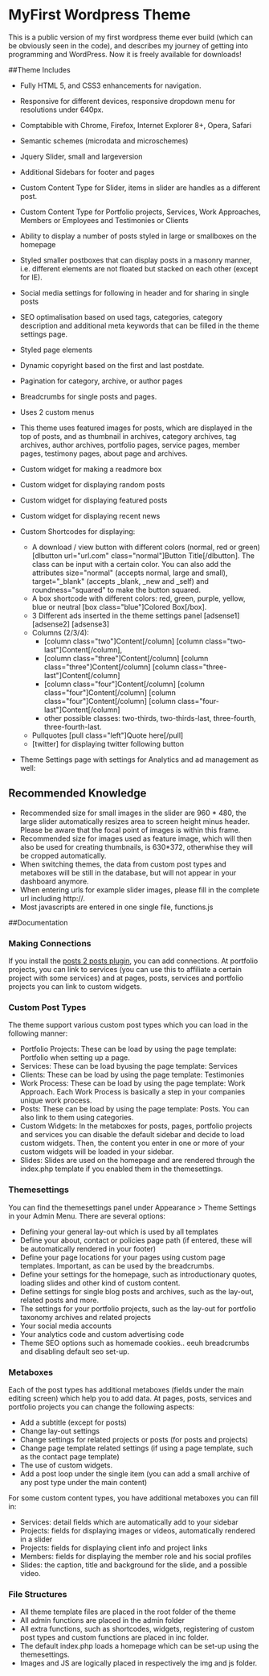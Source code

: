 # MyFirst Wordpress Theme
This is a public version of my first wordpress theme ever build (which can be obviously seen in the code), and describes my journey of getting into programming and WordPress. Now it is freely available for downloads!

##Theme Includes
* Fully HTML 5, and CSS3 enhancements for navigation.
* Responsive for different devices, responsive dropdown menu for resolutions under 640px.
* Comptabible with Chrome, Firefox, Internet Explorer 8+, Opera, Safari
* Semantic schemes (microdata and microschemes)
* Jquery Slider, small and largeversion
* Additional Sidebars for footer and pages
* Custom Content Type for Slider, items in slider are handles as a different post.
* Custom Content Type for Portfolio projects, Services, Work Approaches, Members or Employees and Testimonies or Clients
* Ability to display a number of posts styled in large or smallboxes on the homepage
* Styled smaller postboxes that can display posts in a masonry manner, i.e. different elements are not floated but stacked on each other (except for IE).
* Social media settings for following in header and for sharing in single posts
* SEO optimalisation based on used tags, categories, category description and additional meta keywords that can be filled in the theme settings page.
* Styled page elements
* Dynamic copyright based on the first and last postdate.
* Pagination for category, archive, or author pages
* Breadcrumbs for single posts and pages.
* Uses 2 custom menus
* This theme uses featured images for posts, which are displayed in the top of posts, 
and as thumbnail in archives, category archives, tag archives, author archives, portfolio pages, service pages, member pages, testimony pages, about page and archives. 

* Custom widget for making a readmore box
* Custom widget for displaying random posts
* Custom widget for displaying featured posts
* Custom widget for displaying recent news

* Custom Shortcodes for displaying: 
	* A download / view button with different colors (normal, red or green) [dlbutton url="url.com" class="normal"]Button Title[/dlbutton]. The class can be input with a certain color. You can also add the attributes size="normal" (accepts normal, large and small), target="_blank" (accepts _blank, _new and _self) and roundness="squared" to make the button squared.
	* A box shortcode with different colors: red, green, purple, yellow, blue or neutral [box  class="blue"]Colored Box[/box].
	* 3 Different ads inserted in the theme settings panel [adsense1] [adsense2] [adsense3]
	* Columns (2/3/4): 
		- [column class="two"]Content[/column] [column class="two-last"]Content[/column],
		- [column class="three"]Content[/column] [column class="three"]Content[/column] [column class="three-last"]Content[/column]
		- [column class="four"]Content[/column] [column class="four"]Content[/column] [column class="four"]Content[/column] [column class="four-last"]Content[/column]
		- other possible classes: two-thirds, two-thirds-last, three-fourth, three-fourth-last. 
	* Pullquotes [pull class="left"]Quote here[/pull]
	* [twitter] for displaying twitter following button
	
* Theme Settings page with settings for Analytics and ad management as well: 

## Recommended Knowledge
* Recommended size for small images in the slider are 960 * 480, the large slider automatically resizes area to screen height minus header. Please be aware that the focal point of images is within this frame.
* Recommended size for images used as feature image, which will then also be used for creating thumbnails, is 630*372, 
otherwhise they will be cropped automatically.
* When switching themes, the data from custom post types and metaboxes will be still in the database, but will not appear in your dashboard anymore.
* When entering urls for example slider images, please fill in the complete url including http://.
* Most javascripts are entered in one single file, functions.js

##Documentation

### Making Connections
If you install the [posts 2 posts plugin](https://wordpress.org/plugins/posts-to-posts/ "Post 2 Posts"), you can add connections. At portfolio projects, you can link to services (you can use this to affiliate a certain project with some services) and at pages, posts, services and portfolio projects you can link to custom widgets. 

### Custom Post Types
The theme support various custom post types which you can load in the following manner:
* Portfolio Projects: These can be load by using the page template: Portfolio when setting up a page.
* Services: These can be load byusing the page template: Services
* Clients: These can be load by using the page template: Testimonies
* Work Process: These can be load by using the page template: Work Approach. Each Work Process is basically a step in your companies unique work process. 
* Posts: These can be load by using the page template: Posts. You can also link to them using categories.
* Custom Widgets: In the metaboxes for posts, pages, portfolio projects and services you can disable the default sidebar and decide to load custom widgets. Then, the content you enter in one or more of your custom widgets will be loaded in your sidebar.
* Slides: Slides are used on the homepage and are rendered through the index.php template if you enabled them in the themesettings. 

### Themesettings
You can find the themesettings panel under Appearance > Theme Settings in your Admin Menu. There are several options:
* Defining your general lay-out which is used by all templates
* Define your about, contact or policies page path (if entered, these will be automatically rendered in your footer)
* Define your page locations for your pages using custom page templates. Important, as can be used by the breadcrumbs.
* Define your settings for the homepage, such as introductionary quotes, loading slides and other kind of custom content.
* Define settings for single blog posts and archives, such as the lay-out, related posts and more.
* The settings for your portfolio projects, such as the lay-out for portfolio taxonomy archives and related projects
* Your social media accounts
* Your analytics code and custom advertising code
* Theme SEO options such as homemade cookies.. eeuh breadcrumbs and disabling default seo set-up.


### Metaboxes
Each of the post types has additional metaboxes (fields under the main editing screen) which help you to add data.
At pages, posts, services and portfolio projects you can change the following aspects:
* Add a subtitle (except for posts)
* Change lay-out settings
* Change settings for related projects or posts (for posts and projects)
* Change page template related settings (if using a page template, such as the contact page template)
* The use of custom widgets.
* Add a post loop under the single item (you can add a small archive of any post type under the main content)

For some custom content types, you have additional metaboxes you can fill in:
* Services: detail fields which are automatically add to your sidebar
* Projects: fields for displaying images or videos, automatically rendered in a slider
* Projects: fields for displaying client info and project links
* Members: fields for displaying the member role and his social profiles
* Slides: the caption, title and background for the slide, and a possible video. 

### File Structures
* All theme template files are placed in the root folder of the theme
* All admin functions are placed in the admin folder
* All extra functions, such as shortcodes, widgets, registering of custom post types and custom functions are placed in inc folder.
* The default index.php loads a homepage which can be set-up using the themesettings.
* Images and JS are logically placed in respectively the img and js folder.
